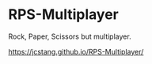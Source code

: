 # RPS-Multiplayer
Rock, Paper, Scissors but multiplayer. 

https://jcstang.github.io/RPS-Multiplayer/
